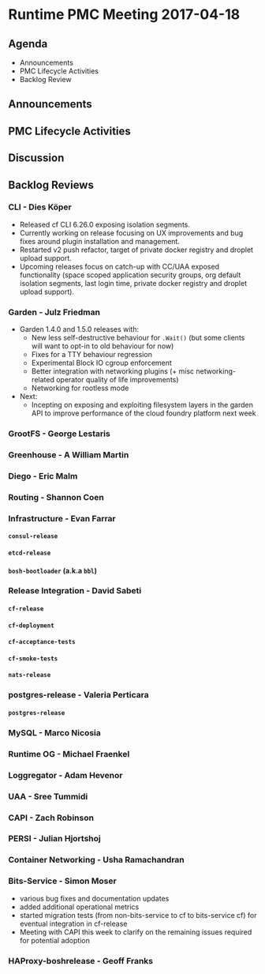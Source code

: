 # Runtime PMC Meeting 2017-04-18

## Agenda

* Announcements
* PMC Lifecycle Activities
* Backlog Review

## Announcements


## PMC Lifecycle Activities


## Discussion


## Backlog Reviews

### CLI - Dies Köper

- Released cf CLI 6.26.0 exposing isolation segments.
- Currently working on release focusing on UX improvements and bug fixes around plugin installation and management.
- Restarted v2 push refactor, target of private docker registry and droplet upload support.
- Upcoming releases focus on catch-up with CC/UAA exposed functionality (space scoped application security groups, org default isolation segments, last login time, private docker registry and droplet upload support).

### Garden - Julz Friedman

- Garden 1.4.0 and 1.5.0 releases with:
  - New less self-destructive behaviour for `.Wait()` (but some clients will want to opt-in to old behaviour for now)
  - Fixes for a TTY behaviour regression
  - Experimental Block IO cgroup enforcement
  - Better integration with networking plugins (+ misc networking-related operator quality of life improvements)
  - Networking for rootless mode
- Next: 
  - Incepting on exposing and exploiting filesystem layers in the garden API to improve performance of the cloud foundry platform next week

### GrootFS - George Lestaris


### Greenhouse - A William Martin


### Diego - Eric Malm


### Routing - Shannon Coen


### Infrastructure - Evan Farrar

#### `consul-release`


#### `etcd-release`

#### `bosh-bootloader` (a.k.a `bbl`)

### Release Integration - David Sabeti

#### `cf-release`

#### `cf-deployment`

#### `cf-acceptance-tests`

#### `cf-smoke-tests`

#### `nats-release`

### postgres-release - Valeria Perticara

#### `postgres-release`

### MySQL - Marco Nicosia

### Runtime OG - Michael Fraenkel

### Loggregator - Adam Hevenor

### UAA - Sree Tummidi

### CAPI - Zach Robinson

### PERSI - Julian Hjortshoj

### Container Networking - Usha Ramachandran

### Bits-Service - Simon Moser

- various bug fixes and documentation updates 
- added additional operational metrics 
- started migration tests (from non-bits-service to cf to bits-service cf) for eventual integration in cf-release
- Meeting with CAPI this week to clarify on the remaining issues required for potential adoption

### HAProxy-boshrelease - Geoff Franks
